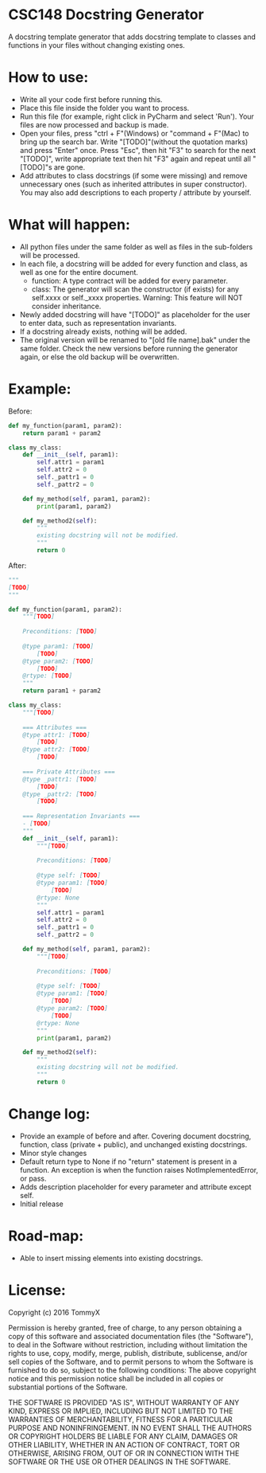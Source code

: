 # CSC148 Docstring Generator
A docstring template generator that adds docstring template to classes 
    and functions in your files without changing existing ones.

# How to use:
- Write all your code first before running this.
- Place this file inside the folder you want to process.
- Run this file (for example, right click in PyCharm and select 'Run').
    Your files are now processed and backup is made.
- Open your files, press "ctrl + F"(Windows) or "command + F"(Mac) to
    bring up the search bar. Write "[TODO]"(without the quotation marks)
    and press "Enter" once. Press "Esc", then hit "F3" to search for the next
    "[TODO]", write appropriate text then hit "F3" again and repeat until all
    "[TODO]"s are gone.
- Add attributes to class docstrings (if some were missing) and remove
    unnecessary ones (such as inherited attributes in super constructor).
    You may also add descriptions to each property / attribute by yourself.

# What will happen:
- All python files under the same folder as well as files in the sub-folders
    will be processed.
- In each file, a docstring will be added for every function and class, as
    well as one for the entire document.
    - function: A type contract will be added for every parameter.
    - class: The generator will scan the constructor (if exists) for any
        self.xxxx or self._xxxx properties.
        Warning: This feature will NOT consider inheritance.
- Newly added docstring will have "[TODO]" as placeholder for the user to
    enter data, such as representation invariants.
- If a docstring already exists, nothing will be added.
- The original version will be renamed to "[old file name].bak" under the
    same folder. Check the new versions before running the generator again,
    or else the old backup will be overwritten.
    
# Example:
Before:
```python
def my_function(param1, param2):
    return param1 + param2

class my_class:
    def __init__(self, param1):
        self.attr1 = param1
        self.attr2 = 0
        self._pattr1 = 0
        self._pattr2 = 0

    def my_method(self, param1, param2):
        print(param1, param2)

    def my_method2(self):
        """
        existing docstring will not be modified.
        """
        return 0
```
After:
```python
"""
[TODO]
"""

def my_function(param1, param2):
    """[TODO]
    
    Preconditions: [TODO]
    
    @type param1: [TODO]
        [TODO]
    @type param2: [TODO]
        [TODO]
    @rtype: [TODO]
    """
    return param1 + param2

class my_class:
    """[TODO]
    
    === Attributes ===
    @type attr1: [TODO]
        [TODO]
    @type attr2: [TODO]
        [TODO]
    
    === Private Attributes ===
    @type _pattr1: [TODO]
        [TODO]
    @type _pattr2: [TODO]
        [TODO]
    
    === Representation Invariants ===
    - [TODO]
    """
    def __init__(self, param1):
        """[TODO]
        
        Preconditions: [TODO]
        
        @type self: [TODO]
        @type param1: [TODO]
            [TODO]
        @rtype: None
        """
        self.attr1 = param1
        self.attr2 = 0
        self._pattr1 = 0
        self._pattr2 = 0

    def my_method(self, param1, param2):
        """[TODO]
        
        Preconditions: [TODO]
        
        @type self: [TODO]
        @type param1: [TODO]
            [TODO]
        @type param2: [TODO]
            [TODO]
        @rtype: None
        """
        print(param1, param2)

    def my_method2(self):
        """
        existing docstring will not be modified.
        """
        return 0
```

# Change log:
- Provide an example of before and after. Covering document docstring,
    function, class (private + public), and unchanged existing docstrings.
- Minor style changes
- Default return type to None if no "return" statement is present in a function.
    An exception is when the function raises NotImplementedError, or pass.
- Adds description placeholder for every parameter and attribute except self.
- Initial release

# Road-map:
- Able to insert missing elements into existing docstrings.


# License:
Copyright (c) 2016 TommyX

Permission is hereby granted, free of charge, to any person obtaining a copy of
 this software and associated documentation files (the "Software"), to deal in
 the Software without restriction, including without limitation the rights to
 use, copy, modify, merge, publish, distribute, sublicense, and/or sell copies
 of the Software, and to permit persons to whom the Software is furnished to do
 so, subject to the following conditions:
The above copyright notice and this permission notice shall be included in all
copies or substantial portions of the Software.

THE SOFTWARE IS PROVIDED "AS IS", WITHOUT WARRANTY OF ANY KIND, EXPRESS OR
IMPLIED, INCLUDING BUT NOT LIMITED TO THE WARRANTIES OF MERCHANTABILITY,
FITNESS FOR A PARTICULAR PURPOSE AND NONINFRINGEMENT. IN NO EVENT SHALL THE
AUTHORS OR COPYRIGHT HOLDERS BE LIABLE FOR ANY CLAIM, DAMAGES OR OTHER
LIABILITY, WHETHER IN AN ACTION OF CONTRACT, TORT OR OTHERWISE, ARISING FROM,
OUT OF OR IN CONNECTION WITH THE SOFTWARE OR THE USE OR OTHER DEALINGS IN THE
SOFTWARE.
